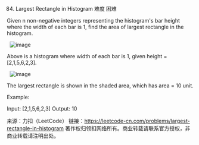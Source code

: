 84. Largest Rectangle in Histogram
难度 困难

Given n non-negative integers representing the histogram's bar height where the width of each bar is 1, find the area of largest rectangle in the histogram.

 
![image](https://assets.leetcode.com/uploads/2018/10/12/histogram.png)

Above is a histogram where width of each bar is 1, given height = [2,1,5,6,2,3].

 
![image](https://assets.leetcode.com/uploads/2018/10/12/histogram_area.png)

The largest rectangle is shown in the shaded area, which has area = 10 unit.


Example:

Input: [2,1,5,6,2,3]
Output: 10

来源：力扣（LeetCode）
链接：https://leetcode-cn.com/problems/largest-rectangle-in-histogram
著作权归领扣网络所有。商业转载请联系官方授权，非商业转载请注明出处。